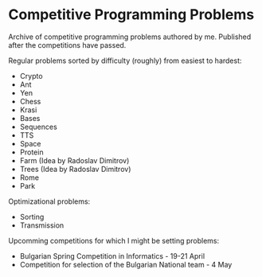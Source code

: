 # Competitive Programming Problems
Archive of competitive programming problems authored by me. Published after the competitions have passed.

Regular problems sorted by difficulty (roughly) from easiest to hardest:
* Crypto
* Ant
* Yen
* Chess
* Krasi
* Bases
* Sequences
* TTS
* Space
* Protein
* Farm (Idea by Radoslav Dimitrov)
* Trees (Idea by Radoslav Dimitrov)
* Rome
* Park

Optimizational problems:
* Sorting
* Transmission

Upcomming competitions for which I might be setting problems:
* Bulgarian Spring Competition in Informatics - 19-21 April
* Competition for selection of the Bulgarian National team - 4 May